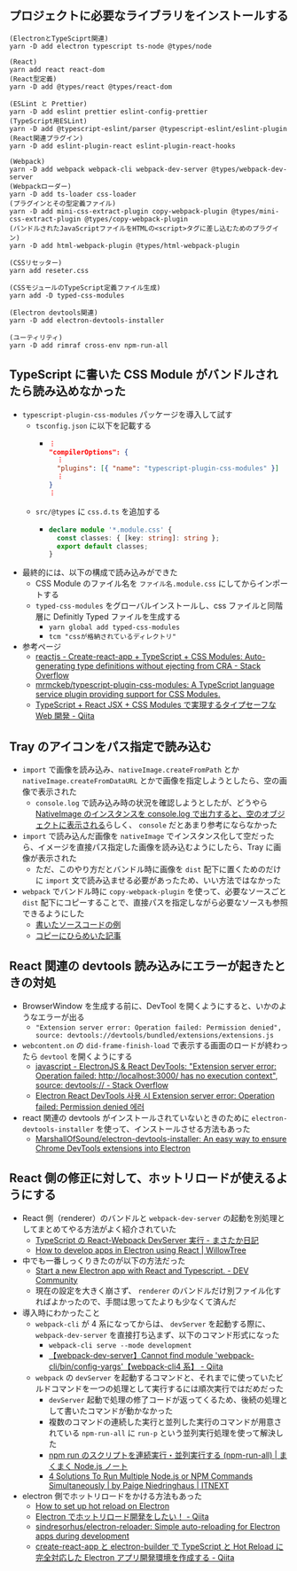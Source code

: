 ## プロジェクトに必要なライブラリをインストールする

```
(ElectronとTypeSciprt関連)
yarn -D add electron typescript ts-node @types/node

(React)
yarn add react react-dom
(React型定義)
yarn -D add @types/react @types/react-dom

(ESLint と Prettier)
yarn -D add eslint prettier eslint-config-prettier
(TypeScript用ESLint)
yarn -D add @typescript-eslint/parser @typescript-eslint/eslint-plugin
(React関連プラグイン)
yarn -D add eslint-plugin-react eslint-plugin-react-hooks

(Webpack)
yarn -D add webpack webpack-cli webpack-dev-server @types/webpack-dev-server
(Webpackローダー)
yarn -D add ts-loader css-loader
(プラグインとその型定義ファイル)
yarn -D add mini-css-extract-plugin copy-webpack-plugin @types/mini-css-extract-plugin @types/copy-webpack-plugin
(バンドルされたJavaScriptファイルをHTMLの<script>タグに差し込むためのプラグイン)
yarn -D add html-webpack-plugin @types/html-webpack-plugin

(CSSリセッター)
yarn add reseter.css

(CSSモジュールのTypeScript定義ファイル生成)
yarn add -D typed-css-modules

(Electron devtools関連)
yarn -D add electron-devtools-installer

(ユーティリティ)
yarn -D add rimraf cross-env npm-run-all
```

## TypeScript に書いた CSS Module がバンドルされたら読み込めなかった

- `typescript-plugin-css-modules` パッケージを導入して試す
  - `tsconfig.json` に以下を記載する
    - ```json
      ︙
      "compilerOptions": {
        ︙
        "plugins": [{ "name": "typescript-plugin-css-modules" }]
        ︙
      }
      ︙
      ```
  - `src/@types` に `css.d.ts` を追加する
    - ```typescript
      declare module '*.module.css' {
        const classes: { [key: string]: string };
        export default classes;
      }
      ```
- 最終的には、以下の構成で読み込みができた
  - CSS Module のファイル名を `ファイル名.module.css` にしてからインポートする
  - `typed-css-modules` をグローバルインストールし、css ファイルと同階層に Definitly Typed ファイルを生成する
    - `yarn global add typed-css-modules`
    - `tcm "cssが格納されているディレクトリ"`
- 参考ページ
  - [reactjs - Create-react-app + TypeScript + CSS Modules: Auto-generating type definitions without ejecting from CRA - Stack Overflow](https://stackoverflow.com/questions/58380082/create-react-app-typescript-css-modules-auto-generating-type-definitions-wi)
  - [mrmckeb/typescript-plugin-css-modules: A TypeScript language service plugin providing support for CSS Modules.](https://github.com/mrmckeb/typescript-plugin-css-modules)
  - [TypeScript + React JSX + CSS Modules で実現するタイプセーフな Web 開発 - Qiita](https://qiita.com/Quramy/items/a5d8967cdbd1b8575130)

## Tray のアイコンをパス指定で読み込む

- `import` で画像を読み込み、`nativeImage.createFromPath` とか `nativeImage.createFromDataURL` とかで画像を指定しようとしたら、空の画像で表示された
  - `console.log` で読み込み時の状況を確認しようとしたが、どうやら[NativeImage のインスタンスを console.log で出力すると、空のオブジェクトに表示される](https://stackoverflow.com/questions/57303551/electron-returns-empty-nativeimage-when-im-trying-to-read-image-from-clipboard)らしく、 `console` だとあまり参考にならなかった
- `import` で読み込んだ画像を `nativeImage` でインスタンス化して空だったら、イメージを直接パス指定した画像を読み込むようにしたら、Tray に画像が表示された
  - ただ、このやり方だとバンドル時に画像を `dist` 配下に置くためのだけに `import` 文で読み込ませる必要があったため、いい方法ではなかった
- `webpack` でバンドル時に `copy-webpack-plugin` を使って、必要なソースごと `dist` 配下にコピーすることで、直接パスを指定しながら必要なソースも参照できるようにした
  - [書いたソースコードの例](https://github.com/LeeDDHH/alias-agent/commit/51a34deb6c51cd03ad8a00aa68af1babddf0035a)
  - [コピーにひらめいた記事](https://dev.to/franamorim/tutorial-alarm-widget-with-electron-react-2-34dd)

## React 関連の devtools 読み込みにエラーが起きたときの対処

- BrowserWindow を生成する前に、DevTool を開くようにすると、いかのようなエラーが出る
  - `"Extension server error: Operation failed: Permission denied", source: devtools://devtools/bundled/extensions/extensions.js`
- `webcontent.on` の `did-frame-finish-load` で表示する画面のロードが終わったら `devtool` を開くようにする
  - [javascript - ElectronJS & React DevTools: "Extension server error: Operation failed: http://localhost:3000/ has no execution context", source: devtools:// - Stack Overflow](https://stackoverflow.com/questions/61883609/electronjs-react-devtools-extension-server-error-operation-failed-http-l)
  - [Electron React DevTools 사용 시 Extension server error: Operation failed: Permission denied 에러](https://solo5star.tistory.com/6)
- react 関連の devtools がインストールされていないときのために `electron-devtools-installer` を使って、インストールさせる方法もあった
  - [MarshallOfSound/electron-devtools-installer: An easy way to ensure Chrome DevTools extensions into Electron](https://github.com/MarshallOfSound/electron-devtools-installer#readme)

## React 側の修正に対して、ホットリロードが使えるようにする

- React 側（renderer）のバンドルと `webpack-dev-server` の起動を別処理としてまとめてやる方法がよく紹介されていた
  - [TypeScript の React-Webpack DevServer 実行 - まさたか日記](https://mk.hatenablog.com/entry/2017/09/06/053411)
  - [How to develop apps in Electron using React | WillowTree](https://willowtreeapps.com/ideas/how-to-develop-apps-in-electron-using-react)
- 中でも一番しっくりきたのが以下の方法だった
  - [Start a new Electron app with React and Typescript. - DEV Community](https://dev.to/elisealcala/start-a-new-electron-app-with-react-and-typescript-5f67)
  - 現在の設定を大きく崩さず、 `renderer` のバンドルだけ別ファイル化すればよかったので、手間は思ってたよりも少なくて済んだ
- 導入時にわかったこと
  - `webpack-cli` が 4 系になってからは、 `devServer` を起動する際に、`webpack-dev-server` を直接打ち込まず、以下のコマンド形式になった
    - `webpack-cli serve --mode development`
    - [【webpack-dev-server】Cannot find module 'webpack-cli/bin/config-yargs'【webpack-cli4 系】 - Qiita](https://qiita.com/whiteraccoon/items/f0675297fce333ac9474)
  - `webpack` の `devServer` を起動するコマンドと、それまでに使っていたビルドコマンドを一つの処理として実行するには順次実行ではだめだった
    - `devServer` 起動で処理の修了コードが返ってくるため、後続の処理として書いたコマンドが動かなかった
    - 複数のコマンドの連続した実行と並列した実行のコマンドが用意されている `npm-run-all` に `run-p` という並列実行処理を使って解決した
    - [npm run のスクリプトを連続実行・並列実行する (npm-run-all) | まくまく Node.js ノート](https://maku77.github.io/nodejs/npm/npm-run-all.html)
    - [4 Solutions To Run Multiple Node.js or NPM Commands Simultaneously | by Paige Niedringhaus | ITNEXT](https://itnext.io/4-solutions-to-run-multiple-node-js-or-npm-commands-simultaneously-9edaa6215a93)
- electron 側でホットリロードをかける方法もあった
  - [How to set up hot reload on Electron](https://flaviocopes.com/electron-hot-reload/)
  - [Electron でホットリロード開発をしたい！ - Qiita](https://qiita.com/ganariya/items/982803466e22dc53eaeb)
  - [sindresorhus/electron-reloader: Simple auto-reloading for Electron apps during development](https://github.com/sindresorhus/electron-reloader#readme)
  - [create-react-app と electron-builder で TypeScript と Hot Reload に完全対応した Electron アプリ開発環境を作成する - Qiita](https://qiita.com/yhirose/items/22b0621f0d36d983d8b0)
